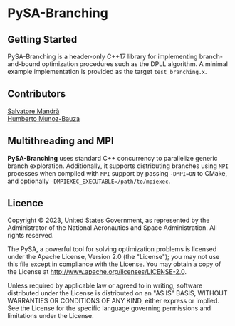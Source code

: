 # PySA-Branching


## Getting Started

PySA-Branching is a header-only C++17 library for implementing branch-and-bound optimization procedures 
such as the DPLL algorithm. A minimal example implementation is provided as the target `test_branching.x`.

## Contributors

[Salvatore Mandrà](https://github.com/s-mandra)<br>
[Humberto Munoz-Bauza](https://github.com/hmunozb)<br>

## Multithreading and MPI 

**PySA-Branching** uses standard C++ concurrency to parallelize generic branch exploration.
Additionally, it supports distributing branches using `MPI` processes when compiled with `MPI` support by
passing `-DMPI=ON` to CMake, and optionally `-DMPIEXEC_EXECUTABLE=/path/to/mpiexec`.

## Licence

Copyright © 2023, United States Government, as represented by the Administrator
of the National Aeronautics and Space Administration. All rights reserved.

The PySA, a powerful tool for solving optimization problems is licensed under
the Apache License, Version 2.0 (the "License"); you may not use this file
except in compliance with the License. You may obtain a copy of the License at
http://www.apache.org/licenses/LICENSE-2.0.

Unless required by applicable law or agreed to in writing, software distributed
under the License is distributed on an "AS IS" BASIS, WITHOUT WARRANTIES OR
CONDITIONS OF ANY KIND, either express or implied. See the License for the
specific language governing permissions and limitations under the License.
